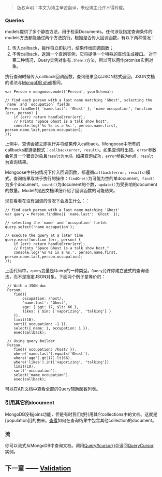 > 版权声明：本文为博主辛苦翻译，未经博主允许不得转载。

### Queries

models提供了多个静态方法，用于检索Documents。任何涉及指定查询条件的models方法都能通过两个方法执行。根据是否传入回调函数，有以下两种情况：
   1. 传入callback，操作将立即执行，结果传给回调函数；
   2. 不传callback，返回一个查询实例，它将提供一个特殊的查询生成接口。
对于第二种情况，Query实例对象有`.then()`方法，所以可以用作promise实例对象。

执行查询时候传入callback回调函数，查询结果会以JSON格式返回。JSON文档的语法与[MongoDB shell][]相同。
    
    var Person = mongoose.model('Person', yourSchema);

    // find each person with a last name matching 'Ghost', selecting the `name` and `occupation` fields
    Person.findOne({ 'name.last': 'Ghost' }, 'name occupation', function (err, person) {
        if (err) return handleError(err);
        // Prints "Space Ghost is a talk show host".
        console.log('%s %s is a %s.', person.name.first, person.name.last,person.occupation);
    });

上例中，查询会被立即执行并将结果传入callback。Mongoose中所有的callbacks都遵循模式：`callback(error, result)`。如果查询时出错，`error`参数会包含一个错误对象且`result`为null。如果查询成功，`error`参数为null，`result`为查询结果。

Mongoose中任何情况下传入回调函数，都遵循`callback(error, results)`模式。查询结果取决于执行的操作：`findOne()`为可能为空的单document，`find()`为多个document，`count()`为document的个数，`update()`为受影响的document的数量。Model的[API][]文档详细介绍了回调函数的可能结果。

现在看看在没有回调的情况下会发生什么：：

    // find each person with a last name matching 'Ghost'
    var query = Person.findOne({ 'name.last': 'Ghost' });

    // selecting the `name` and `occupation` fields
    query.select('name occupation');

    // execute the query at a later time
    query.exec(function (err, person) {
        if (err) return handleError(err);
        // Prints "Space Ghost is a talk show host."
        console.log('%s %s is a %s.', person.name.first, person.name.last,person.occupation);
    });

上面代码中，`query`变量是Query的一种类型。`Query`允许你建立链式的查询语法，而不是指定JSON对象。下面两个例子是等价的：

     // With a JSON doc
     Person.
        find({
            occupation: /host/,
            'name.last': 'Ghost',
            age: { $gt: 17, $lt: 66 },
            likes: { $in: ['vaporizing', 'talking'] }
        }).
        limit(10).
        sort({ occupation: -1 }).
        select({ name: 1, occupation: 1 }).
        exec(callback);
    
     // Using query builder
     Person.
        find({ occupation: /host/ }).
        where('name.last').equals('Ghost').
        where('age').gt(17).lt(66).
        where('likes').in(['vaporizing', 'talking']).
        limit(10).
        sort('-occupation').
        select('name occupation').
        exec(callback);

可以在[API][]文档中查看全部的Query辅助函数列表。

### 引用其它的document

MongoDB没有joins功能，但是有时我们想引用其它collections中的文档。这就是[population][]的由来。[查看][]如何在查询结果中包含其他collection的document。

### 流

你可以流式从MongoDB中查询文档。调用[Query#cursor()][]会返回[QueryCursor][]实例。

## 下一章 —— [Validation][]

[Validation]:https://github.com/dreamFlyingCat/mongoose-API/blob/master/docs/Schemas/Validation.md
[MongoDB shell]:http://docs.mongodb.org/manual/tutorial/query-documents/
[API]:http://mongoosejs.com/docs/api.html#model-js
[查看]:http://mongoosejs.com/docs/api.html#query_Query-populate
[Query#cursor()]:http://mongoosejs.com/docs/api.html#querycursor-js
[QueryCursor]:http://mongoosejs.com/docs/api.html#query_Query-cursor


        